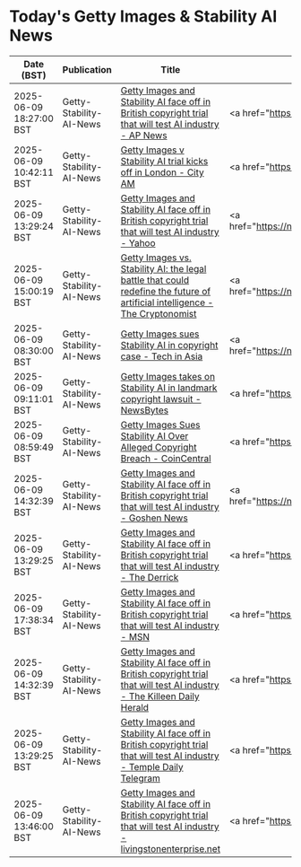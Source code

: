 # Today's Getty Images & Stability AI News

| Date (BST) | Publication | Title | Summary |
|------------|-------------|-------|---------|
| 2025-06-09 18:27:00 BST | Getty-Stability-AI-News | [Getty Images and Stability AI face off in British copyright trial that will test AI industry - AP News](https://news.google.com/rss/articles/CBMiugFBVV95cUxQV1JVM1Jja0ZnZERhazVJZVJZZExWdl9RTzdFUklTOG1FVXdjU19qNzQ5SEY2TldMR0RlMlFCb05hd0NQZDVnZS1wdWxSc1QyRmNtNndlWlBRMUh1VlJXRHNITktYWWhRWVBuaUJDcHJObEZ5S3ZwS29wZ0ZENVd6Vy1kZEFJSVZ2TzlOV09FeHlpR1JxLUpPdnl2ek1DZTFKckFMTVJaOXFkajRFazRZSHpWc0RrOVU4RXc?oc=5) | <a href="https://news.google.com/rss/articles/CBMiugFBVV95cUxQV1JVM1Jja0ZnZERhazVJZVJZZExWdl9RTzdFUklTOG1FVXdjU19qNzQ5SEY2TldMR0RlMlFCb05hd0NQZDVnZS1wdWxSc1QyRmNtNndlWlBRMUh1VlJXRHNITktYWWhRWVBuaUJDcH... |
| 2025-06-09 10:42:11 BST | Getty-Stability-AI-News | [Getty Images v Stability AI trial kicks off in London - City AM](https://news.google.com/rss/articles/CBMigwFBVV95cUxOX1VSTk1VOVZBVkd6N0l0M3g5eDlWanFRT0lidl9IaU5ad0YwR2NobldLdGZ4cXVDaDFtTXRUZ1o3Y29GWUZqaWI5RTN6Ti1iWXE1cjNOVjJRSFk5c19ZcmtaaWhNYlM1RjA0b0JjT0Q5ZC01NnJGNHpZUFo4c2JiZWZwdw?oc=5) | <a href="https://news.google.com/rss/articles/CBMigwFBVV95cUxOX1VSTk1VOVZBVkd6N0l0M3g5eDlWanFRT0lidl9IaU5ad0YwR2NobldLdGZ4cXVDaDFtTXRUZ1o3Y29GWUZqaWI5RTN6Ti1iWXE1cjNOVjJRSFk5c19ZcmtaaWhNYlM1RjA0b0JjT0... |
| 2025-06-09 13:29:24 BST | Getty-Stability-AI-News | [Getty Images and Stability AI face off in British copyright trial that will test AI industry - Yahoo](https://news.google.com/rss/articles/CBMihgFBVV95cUxQSjZGR0o0aXpWZklXMDFWVExybmJKd3UzRVZQeFUzQWZzR2p6eWRXbjhuUkVnR25xSWhDZEdrOWxiYmVyZDkzQmtKdV9vNXpDWHJ1R1dyeTBTSXJWUzFBMDY1bDJpX0lPUGJDTkxQdS10NVQxNlozUVZrcUNxd0Njd3QyUmVSZw?oc=5) | <a href="https://news.google.com/rss/articles/CBMihgFBVV95cUxQSjZGR0o0aXpWZklXMDFWVExybmJKd3UzRVZQeFUzQWZzR2p6eWRXbjhuUkVnR25xSWhDZEdrOWxiYmVyZDkzQmtKdV9vNXpDWHJ1R1dyeTBTSXJWUzFBMDY1bDJpX0lPUGJDTkxQdS... |
| 2025-06-09 15:00:19 BST | Getty-Stability-AI-News | [Getty Images vs. Stability AI: the legal battle that could redefine the future of artificial intelligence - The Cryptonomist](https://news.google.com/rss/articles/CBMi2gFBVV95cUxOWHYwV05ROTV4MFRnZTBwRjA1ZEx5WmpIZE91VGR0azR0QlY1SzVxX1o5dXVsR05sNG9WV25Lc3dOZUE1UUFrSkYySEJ0VGdsVkZCM2hpbjJHRG1oeEFNR3VZVm1CZUR6cDJiUW1nN3BEbHJYWWR5bVR6TG9EU0YyVGlZYTd2N0p5bm9DYjAwTmpVd1lBN01HUWU4b0JMZTBkN0tzelU0Z2ljQXc4RFNiYTBnMW1JZVh5cm9KOEp6RF96MFMtRWlRbkIyUmZYVXl5ZThNU3N5c09TZw?oc=5) | <a href="https://news.google.com/rss/articles/CBMi2gFBVV95cUxOWHYwV05ROTV4MFRnZTBwRjA1ZEx5WmpIZE91VGR0azR0QlY1SzVxX1o5dXVsR05sNG9WV25Lc3dOZUE1UUFrSkYySEJ0VGdsVkZCM2hpbjJHRG1oeEFNR3VZVm1CZUR6cDJiUW1nN3... |
| 2025-06-09 08:30:00 BST | Getty-Stability-AI-News | [Getty Images sues Stability AI in copyright case - Tech in Asia](https://news.google.com/rss/articles/CBMihwFBVV95cUxPNnFvNFhlS1N3S0s3bzRoYkphRGc0MUlXRHRDTU9XUGFLa3E0ekVaV3hGdWNIbmwxeENKN29peWJWTGNBVkVuQnRMTnNfRldwRi1sb1UyM0ZlbVlXVU9Rem5EUTRSVnpkT2VNWjhwam9LdDctR0NsUG1oWWV0cC1VVmtGVWYxUWs?oc=5) | <a href="https://news.google.com/rss/articles/CBMihwFBVV95cUxPNnFvNFhlS1N3S0s3bzRoYkphRGc0MUlXRHRDTU9XUGFLa3E0ekVaV3hGdWNIbmwxeENKN29peWJWTGNBVkVuQnRMTnNfRldwRi1sb1UyM0ZlbVlXVU9Rem5EUTRSVnpkT2VNWjhwam... |
| 2025-06-09 09:11:01 BST | Getty-Stability-AI-News | [Getty Images takes on Stability AI in landmark copyright lawsuit - NewsBytes](https://news.google.com/rss/articles/CBMiqAFBVV95cUxPNGNLd1ppXzg4am9Tb2tudE1nS09WNnFDX2hGUGJsR2tRM016OHU4LVdrVWlJQk9jckhvN1lFY09XcHZrRmUtY0kyc1FkS1ZPd3NxQzNGdjdfQ0xBTmE5c1pUX0NzSno1VFVqLWtlc19ESkVGeWRjd2phUEJhV3o5TnFjenNRaHdTNXBveWxoRVNxeFV2c0JxMFpqdi14OVRvbTJwRXIxeTQ?oc=5) | <a href="https://news.google.com/rss/articles/CBMiqAFBVV95cUxPNGNLd1ppXzg4am9Tb2tudE1nS09WNnFDX2hGUGJsR2tRM016OHU4LVdrVWlJQk9jckhvN1lFY09XcHZrRmUtY0kyc1FkS1ZPd3NxQzNGdjdfQ0xBTmE5c1pUX0NzSno1VFVqLWtlc1... |
| 2025-06-09 08:59:49 BST | Getty-Stability-AI-News | [Getty Images Sues Stability AI Over Alleged Copyright Breach - CoinCentral](https://news.google.com/rss/articles/CBMiigFBVV95cUxNWXl0LUZhVUlBM3hpbVZpcjlGTmhUbU1RaDIyMHVYckdxZy1kZkZRazZsOW8yMHZ0dG1Zbm12Wl9OaXNSTUgwb3B6aDE2SlVJOVZHOWg1VUUzS1o2eGxmUTE2d01qaXBFQUxkel96RU1zZVBUMmVISkVJZjM2NDdYVkxZLVRwbmdvb2c?oc=5) | <a href="https://news.google.com/rss/articles/CBMiigFBVV95cUxNWXl0LUZhVUlBM3hpbVZpcjlGTmhUbU1RaDIyMHVYckdxZy1kZkZRazZsOW8yMHZ0dG1Zbm12Wl9OaXNSTUgwb3B6aDE2SlVJOVZHOWg1VUUzS1o2eGxmUTE2d01qaXBFQUxkel96RU... |
| 2025-06-09 14:32:39 BST | Getty-Stability-AI-News | [Getty Images and Stability AI face off in British copyright trial that will test AI industry - Goshen News](https://news.google.com/rss/articles/CBMiiwJBVV95cUxQd2c3SWtfTW1zUVIxaTZMMk13ZW5tYkZmZV9acWVza1RfWGlrN0FHQVVDUXVvaHBRMWE5UEdmN2NFTTlQREJpM3NCYTNaNVdTZ1lpQkF1YXpmVTBIbXlVd2VkOUgxbWR6NURhb2ZrY0hWbHFMSko4U2ZHcjNwU1REQ29JM0owTGU3NkJfbWJhbVJyZWZsbUxKaDU0M09BQU1lMGpLWm9nMFIwaGlWY05lQTgzNGNfcTIxUmVKZThxN0lNMjFrSXA1VU0zejlERm84b0dZUGVJVEp3Y2ktQ041c0ZVNHdCSEJvdm43VlZuUjgxeGxMalloMXRCZVNNQ090cHY5YlJhNEVrN1E?oc=5) | <a href="https://news.google.com/rss/articles/CBMiiwJBVV95cUxQd2c3SWtfTW1zUVIxaTZMMk13ZW5tYkZmZV9acWVza1RfWGlrN0FHQVVDUXVvaHBRMWE5UEdmN2NFTTlQREJpM3NCYTNaNVdTZ1lpQkF1YXpmVTBIbXlVd2VkOUgxbWR6NURhb2ZrY0... |
| 2025-06-09 13:29:25 BST | Getty-Stability-AI-News | [Getty Images and Stability AI face off in British copyright trial that will test AI industry - The Derrick](https://news.google.com/rss/articles/CBMiggJBVV95cUxQaFFpcTVpMlROQnVMUWEtLUlrSjZ6NnFGdU5YcnpmUkFuY3hNZzhET0pKd2UwR1VEOEczVjhrbUdvZTB0X0RhV1VYWEZkQS1YZWFxLURxN0hUeTVTWEhUaWluOTluQTloRGc1WDVYTkctckY5NGVPWUpESUNhNllXUEdmeWI5c2lhVV96bFNPUEVOSHdfd3pnZVVqaEh4bHRSUHJOcXREZjdRVjVCTlVOaGpqSTU0NTg0T0VERFoyQUdwQ2xVNU1UYzl1cGgzdmRrbjIxYjdlZnVTSndVTEFxd3JxbTd6dVI3SXZLaTJpY2lkeHRfTngwaTBpZzlhejlJd0E?oc=5) | <a href="https://news.google.com/rss/articles/CBMiggJBVV95cUxQaFFpcTVpMlROQnVMUWEtLUlrSjZ6NnFGdU5YcnpmUkFuY3hNZzhET0pKd2UwR1VEOEczVjhrbUdvZTB0X0RhV1VYWEZkQS1YZWFxLURxN0hUeTVTWEhUaWluOTluQTloRGc1WDVYTk... |
| 2025-06-09 17:38:34 BST | Getty-Stability-AI-News | [Getty Images and Stability AI face off in British copyright trial that will test AI industry - MSN](https://news.google.com/rss/articles/CBMi4AFBVV95cUxQRTIxSGhxdmtSSkhTOG1pM01vRkk1NzRRLUpjQ3BRTUVfaEdYUFFscm41b1JCeEktU1RVcFpsZDBJdU92TDhmV2ZZbjludEl3ZGt0aC1Zc00xYlMwaDVXd2dTZDJUZ2ZjWjhZbVVUSHpMLWFKQWFOOElodVZxOUp0cmxNa3VOWjB2VHhsVERPWDdXT0FHWlEzaHlqUzVLX1hmSTVPWGV2V29ZbzFCQW42dGdVb0tvR1dxYVlzRWRGRjNkN2tnT1RqWVBXOVJJd0M2UjhrQ0RoUmhORUNoTWp6ag?oc=5) | <a href="https://news.google.com/rss/articles/CBMi4AFBVV95cUxQRTIxSGhxdmtSSkhTOG1pM01vRkk1NzRRLUpjQ3BRTUVfaEdYUFFscm41b1JCeEktU1RVcFpsZDBJdU92TDhmV2ZZbjludEl3ZGt0aC1Zc00xYlMwaDVXd2dTZDJUZ2ZjWjhZbVVUSH... |
| 2025-06-09 14:32:39 BST | Getty-Stability-AI-News | [Getty Images and Stability AI face off in British copyright trial that will test AI industry - The Killeen Daily Herald](https://news.google.com/rss/articles/CBMi9wFBVV95cUxPTkp2VFZIQzZReGktbkNYaFBOc1JCSGVhN0dVdHgxNUVxQmtPZmxDTkNDOTB0Q2J3YnZZdlUxbDRiVDJDLUhjRHBFZk5QejRTbE52Y3JwVkdBX0J6eTc1YVBqQ2RUbFBUTExGa3BxU3VmdlpFb0ZVWFd2QTdtU05xSDl6bkhJczlDbk1JMXRqVU9hSlZFaUVJb1dpN2R6azI5c2p2dDhmS3hIeWpERUVYcFlDUU05YnJhbzZoeVVZTnpkUEgzc1VleFBqaVllenR5eEVGODEyR3FDeGJWYURqTEdWWHhTeUlYTDBIa3YxQ1RmY2ZtdHZj?oc=5) | <a href="https://news.google.com/rss/articles/CBMi9wFBVV95cUxPTkp2VFZIQzZReGktbkNYaFBOc1JCSGVhN0dVdHgxNUVxQmtPZmxDTkNDOTB0Q2J3YnZZdlUxbDRiVDJDLUhjRHBFZk5QejRTbE52Y3JwVkdBX0J6eTc1YVBqQ2RUbFBUTExGa3BxU3... |
| 2025-06-09 13:29:25 BST | Getty-Stability-AI-News | [Getty Images and Stability AI face off in British copyright trial that will test AI industry - Temple Daily Telegram](https://news.google.com/rss/articles/CBMilAFBVV95cUxQSlhJdXItTFh0TjczUG5VUzRUYmxFSUZDRThFWTlKVGJKMUtZR3oxR21NR25fcGctUURYeDVEcGF0U0ZtTDhNWV83NlhHVzVGMXhnTzViZDRLZXRwa0xPbTBPRFVlSkRtM2NPSmY3MDhPWE1IWW5pQTBRdGx0dEtPa0NzNTlVLUdQMEpKUVB1UXZ1cVRR?oc=5) | <a href="https://news.google.com/rss/articles/CBMilAFBVV95cUxQSlhJdXItTFh0TjczUG5VUzRUYmxFSUZDRThFWTlKVGJKMUtZR3oxR21NR25fcGctUURYeDVEcGF0U0ZtTDhNWV83NlhHVzVGMXhnTzViZDRLZXRwa0xPbTBPRFVlSkRtM2NPSmY3MD... |
| 2025-06-09 13:46:00 BST | Getty-Stability-AI-News | [Getty Images and Stability AI face off in British copyright trial that will test AI industry - livingstonenterprise.net](https://news.google.com/rss/articles/CBMi2wFBVV95cUxPelEya1dkbEVheVNMdC05b2l3bWl5UTVOd2VuZlExZE82Uk1RTFo5M3NWdlpDS0ZlWF9VMi14cE9pNk10QXNMeDFVTjI1dmh0Y0tVaEM2MEVkTFhPNTRFTkp4RnpqaTVIeWNUUjZjX0haakdEUXVwMWMyNEJfc0lPYm9WRzRFN1g1bWdVTlRLd1l1dHFyZkdHSE42RXdQUGlrb0xwbHdLbnNDNDk0TFBlaXY1b1pTU2hOVUlHTjZ0ZDVYeXhYN0k5SjhId1hpVk1ybVI2M1JBQzJXb2M?oc=5) | <a href="https://news.google.com/rss/articles/CBMi2wFBVV95cUxPelEya1dkbEVheVNMdC05b2l3bWl5UTVOd2VuZlExZE82Uk1RTFo5M3NWdlpDS0ZlWF9VMi14cE9pNk10QXNMeDFVTjI1dmh0Y0tVaEM2MEVkTFhPNTRFTkp4RnpqaTVIeWNUUjZjX0... |
